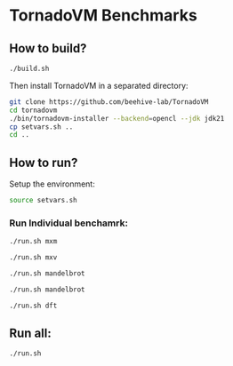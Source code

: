 # TornadoVM Benchmarks 


## How to build?


```bash
./build.sh
```

Then install TornadoVM in a separated directory:

```bash
git clone https://github.com/beehive-lab/TornadoVM
cd tornadovm 
./bin/tornadovm-installer --backend=opencl --jdk jdk21 
cp setvars.sh .. 
cd ..
```

## How to run? 

Setup the environment:

```bash
source setvars.sh
```

### Run Individual benchamrk:

```bash
./run.sh mxm

./run.sh mxv

./run.sh mandelbrot

./run.sh mandelbrot

./run.sh dft
```

## Run all:

```bash
./run.sh 
```
